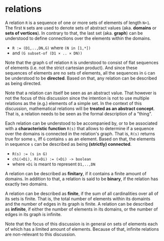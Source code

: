 
<!-- ======================================================================= -->
# relations

A relation `R` is a sequence of one or more sets of elements of length `N+1`.
The first `N` sets are used to denote sets of abstract values (aka. **domains**
or **sets of vertices**). In contrary to that, the last set (aka. **graph**)
can be understood to define connections over the elements within the domains.

* `R := (D1,..,DN,G)` where `(N in [1,*])`
* and `(G subset-of (D1 × .. × DN))`

Note that the graph `G` of relation `R` is understood to consist of flat
sequences of elements (i.e. not the strict cartesian product). And since
these sequences of elements are no sets of elements, all the sequences in
`G` can be understood to be **directed**. Based on that, any relation can
be described as being directed.

Note that a relation can itself be seen as an abstract value. That however is
not the focus of this discussion since the intention is not to use multiple
relations as the (e.g.) elements of a simple set. In the context of this
discussion, mathematical relations will be **treated as an abstract concept**.
That is, a relation needs to be seen as the formal description of a "thing".

Each relation can be understood to be accompanied by, or to be associated
with a **characteristic function** `R(s)` that allows to determine if a
sequence over the domains is connected in the relation's graph. That is,
`R(s)` returns true for some `s`, iff `G` contains `s` as an element.
Based on that, the elements in sequence `s` can be described as being
**(strictly) connected**.

* `R(s) := (s in G)`
* `chi(×Di), R(×Di) := (×Di) -> boolean`
* where `×Di` is meant to represent `D1,..,DN`

A relation can be described as **finitary**, if it contains a finite amount of
domains. In addition to that, a relation is said to be **binary**, if the
relation has exactly two domains.

A relation can be described as **finite**, if the sum of all cardinalities
over all of its sets is finite. That is, the total number of elements within
its domaints and the number of edges in its graph is finite. A relation can
be described as **infinite**, if either the number of elements in its domains,
or the number of edges in its graph is infinite.

Note that the focus of this discussion is in general on sets of elements each
of which has a limited amount of elements. Because of that, infinite relations
are non-relevant to this discussion.
